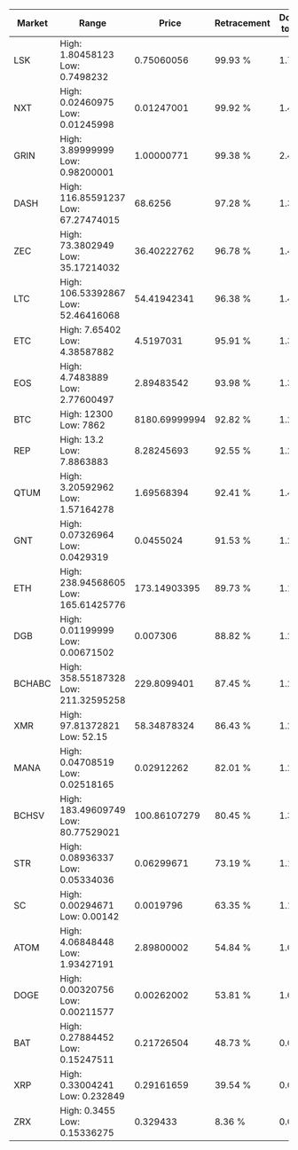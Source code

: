 | Market | Range | Price| Retracement | Doubles to 50% |
| --- | --- | --- | --- | --- |
| LSK | High: 1.80458123<br />Low: 0.7498232 | 0.75060056 | 99.93 % | 1.70 |
| NXT | High: 0.02460975<br />Low: 0.01245998 | 0.01247001 | 99.92 % | 1.49 |
| GRIN | High: 3.89999999<br />Low: 0.98200001 | 1.00000771 | 99.38 % | 2.44 |
| DASH | High: 116.85591237<br />Low: 67.27474015 | 68.6256 | 97.28 % | 1.34 |
| ZEC | High: 73.3802949<br />Low: 35.17214032 | 36.40222762 | 96.78 % | 1.49 |
| LTC | High: 106.53392867<br />Low: 52.46416068 | 54.41942341 | 96.38 % | 1.46 |
| ETC | High: 7.65402<br />Low: 4.38587882 | 4.5197031 | 95.91 % | 1.33 |
| EOS | High: 4.7483889<br />Low: 2.77600497 | 2.89483542 | 93.98 % | 1.30 |
| BTC | High: 12300<br />Low: 7862 | 8180.69999994 | 92.82 % | 1.23 |
| REP | High: 13.2<br />Low: 7.8863883 | 8.28245693 | 92.55 % | 1.27 |
| QTUM | High: 3.20592962<br />Low: 1.57164278 | 1.69568394 | 92.41 % | 1.41 |
| GNT | High: 0.07326964<br />Low: 0.0429319 | 0.0455024 | 91.53 % | 1.28 |
| ETH | High: 238.94568605<br />Low: 165.61425776 | 173.14903395 | 89.73 % | 1.17 |
| DGB | High: 0.01199999<br />Low: 0.00671502 | 0.007306 | 88.82 % | 1.28 |
| BCHABC | High: 358.55187328<br />Low: 211.32595258 | 229.8099401 | 87.45 % | 1.24 |
| XMR | High: 97.81372821<br />Low: 52.15 | 58.34878324 | 86.43 % | 1.29 |
| MANA | High: 0.04708519<br />Low: 0.02518165 | 0.02912262 | 82.01 % | 1.24 |
| BCHSV | High: 183.49609749<br />Low: 80.77529021 | 100.86107279 | 80.45 % | 1.31 |
| STR | High: 0.08936337<br />Low: 0.05334036 | 0.06299671 | 73.19 % | 1.13 |
| SC | High: 0.00294671<br />Low: 0.00142 | 0.0019796 | 63.35 % | 1.10 |
| ATOM | High: 4.06848448<br />Low: 1.93427191 | 2.89800002 | 54.84 % | 1.04 |
| DOGE | High: 0.00320756<br />Low: 0.00211577 | 0.00262002 | 53.81 % | 1.02 |
| BAT | High: 0.27884452<br />Low: 0.15247511 | 0.21726504 | 48.73 % | 0.00 |
| XRP | High: 0.33004241<br />Low: 0.232849 | 0.29161659 | 39.54 % | 0.00 |
| ZRX | High: 0.3455<br />Low: 0.15336275 | 0.329433 | 8.36 % | 0.00 |
